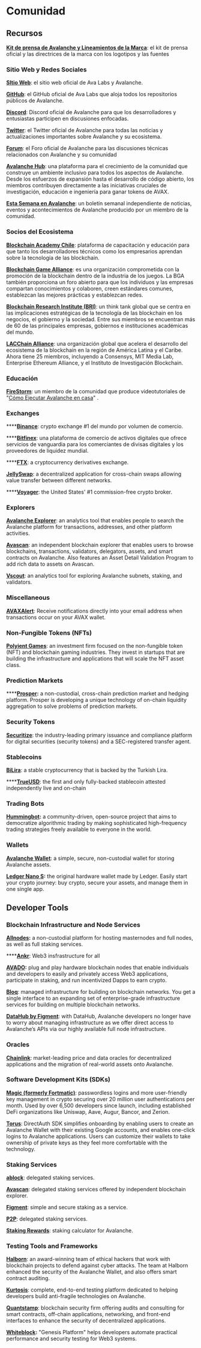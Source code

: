 # Comunidad


## Recursos

[**Kit de prensa de Avalanche y Lineamientos de la Marca**](https://support.avalabs.org/en/articles/4132288-ava-labs-and-avalanche-press-kit-and-brand-assets): el kit de prensa oficial y las directrices de la marca con los logotipos y las fuentes

### Sitio Web y Redes Sociales

[**SItio Web**](https://avax.network): el sitio web oficial de Ava Labs y Avalanche.

[**GitHub**](https://github.com/ava-labs): el GitHub oficial de Ava Labs que aloja todos los repositorios públicos de Avalanche.

[**Discord**](https://chat.avax.network): Discord oficial de Avalanche para que los desarrolladores y entusiastas participen en discusiones enfocadas.

[**Twitter**](https://twitter.com/avalancheavax): el Twitter oficial de Avalanche para todas las noticias y actualizaciones importantes sobre Avalanche y su ecosistema.

[**Forum**](https://forum.avax.network): el Foro oficial de Avalanche para las discusiones técnicas relacionados con Avalanche y su comunidad

[**Avalanche Hub**](https://community.avax.network/accounts/login/?next=/): una plataforma para el crecimiento de la comunidad que construye un ambiente inclusivo para todos los aspectos de Avalanche. Desde los esfuerzos de expansión hasta el desarrollo de código abierto, los miembros contribuyen directamente a las iniciativas cruciales de investigación, educación e ingeniería para ganar tokens de AVAX.

[**Esta Semana en Avalanche**](https://weavax.substack.com/): un boletín semanal independiente de noticias, eventos y acontecimientos de Avalanche producido por un miembro de la comunidad.

### Socios del Ecosistema

[**Blockchain Academy Chile**](https://www.blockchainacademy.cl/): plataforma de capacitación y educación para que tanto los desarrolladores técnicos como los empresarios aprendan sobre la tecnología de las blockchain.

[**Blockchain Game Alliance**](https://blockchaingamealliance.org/): es una organización comprometida con la promoción de la blockchain dentro de la industria de los juegos. La BGA también proporciona un foro abierto para que los individuos y las empresas compartan conocimientos y colaboren, creen estándares comunes, establezcan las mejores prácticas y establezcan redes.

[**Blockchain Research Institute \(BRI\)**](https://www.blockchainresearchinstitute.org/): un think tank global que se centra en las implicaciones estratégicas de la tecnología de las blockchain en los negocios, el gobierno y la sociedad. Entre sus miembros se encuentran más de 60 de las principales empresas, gobiernos e instituciones académicas del mundo.

[**LACChain Alliance**](https://www.lacchain.net/home#/alliance): una organización global que acelera el desarrollo del ecosistema de la blockchain en la región de América Latina y el Caribe. Ahora tiene 25 miembros, incluyendo a Consensys, MIT Media Lab, Enterprise Ethereum Alliance, y el Instituto de Investigación Blockchain.

### Educación

[**FireStorm**](https://www.youtube.com/channel/UC96iC-a7Ekk6GdaYhQ_mI-w): un miembro de la comunidad que produce videotutoriales de "[Cómo Ejecutar Avalanche en casa](https://www.youtube.com/watch?v=kyHiLcw4Qg0&list=PLRjGGVtaMdsvR3OChEp4862V6fQyPYJ7T)" .

### Exchanges

\*\*\*\*[**Binance**](https://www.binance.com): crypto exchange \#1 del mundo  por volumen de comercio.

\*\*\*\*[**Bitfinex**](https://www.bitfinex.com): una plataforma de comercio de activos digitales que ofrece servicios de vanguardia para los comerciantes de divisas digitales y los proveedores de liquidez mundial.

\*\*\*\*[**FTX**](https://ftx.com): a cryptocurrency derivatives exchange.

[**JellySwap**](https://jelly.market/): a decentralized application for cross-chain swaps allowing value transfer between different networks.

\*\*\*\*[**Voyager**](https://www.investvoyager.com): the United States' \#1 commission-free crypto broker.

### Explorers

[**Avalanche Explorer**](https://explorer.avax.network): an analytics tool that enables people to search the Avalanche platform for transactions, addresses, and other platform activities.

[**Avascan**](https://github.com/ava-labs/avalanche-docs/tree/94d2e4aeddbf91f89b830f9b44b4aa60089ac755/learn/www.avascan.info): an independent blockchain explorer that enables users to browse blockchains, transactions, validators, delegators, assets, and smart contracts on Avalanche. Also features an Asset Detail Validation Program to add rich data to assets on Avascan.

[**Vscout**](https://vscout.io): an analytics tool for exploring Avalanche subnets, staking, and validators.

### Miscellaneous

[**AVAXAlert**](https://avaxalert.com): Receive notifications directly into your email address when transactions occur on your AVAX wallet.

### Non-Fungible Tokens \(NFTs\)

[**Polyient Games**](https://www.polyient.games): an investment firm focused on the non-fungible token \(NFT\) and blockchain gaming industries. They invest in startups that are building the infrastructure and applications that will scale the NFT asset class.

### **Prediction Markets**

\*\*\*\*[**Prosper**](https://prosper.so/)**:** a non-custodial, cross-chain prediction market and hedging platform. Prosper is developing a unique technology of on-chain liquidity aggregation to solve problems of prediction markets.

### Security Tokens

[**Securitize**](https://www.securitize.io/): the industry-leading primary issuance and compliance platform for digital securities \(security tokens\) and a SEC-registered transfer agent.

### Stablecoins

[**BiLira**](https://www.bilira.co): a stable cryptocurrency that is backed by the Turkish Lira.

\*\*\*\*[**TrueUSD**](https://www.trusttoken.com): the first and only fully-backed stablecoin attested independently live and on-chain

### Trading Bots

[**Hummingbot**](https://hummingbot.io/)**:** a community-driven, open-source project that aims to democratize algorithmic trading by making sophisticated high-frequency trading strategies freely available to everyone in the world.

### Wallets

[**Avalanche Wallet**](https://wallet.avax.network): a simple, secure, non-custodial wallet for storing Avalanche assets.

[**Ledger Nano S**](https://shop.ledger.com/products/ledger-nano-s)**:** the original hardware wallet made by Ledger. Easily start your crypto journey: buy crypto, secure your assets, and manage them in one single app.

## Developer Tools

### Blockchain Infrastructure and Node Services

[**Allnodes**](https://www.allnodes.com)**:** a non-custodial platform for hosting masternodes and full nodes, as well as full staking services.

\*\*\*\*[**Ankr**](https://www.ankr.com): Web3 insfrastructure for all

[**AVADO**](https://ava.do/)**:** plug and play hardware blockchain nodes that enable individuals and developers to easily and privately access Web3 applications, participate in staking, and run incentivized Dapps to earn crypto.

[**Bloq**](https://www.bloq.com): managed infrastructure for building on blockchain networks. You get a single interface to an expanding set of enterprise-grade infrastructure services for building on multiple blockchain networks.

[**DataHub by Figment**](https://figment.io/datahub/avalanche/): with DataHub, Avalanche developers no longer have to worry about managing infrastructure as we offer direct access to Avalanche’s APIs via our highly available full node infrastructure.

### Oracles

[**Chainlink**](https://chain.link/): market-leading price and data oracles for decentralized applications and the migration of real-world assets onto Avalanche.

### Software Development Kits \(SDKs\)

[**Magic \(formerly Fortmatic\)**](https://magic.link/): passwordless logins and more user-friendly key management in crypto securing over 20 million user authentications per month. Used by over 6,500 developers since launch, including established DeFi organizations like Uniswap, Aave, Augur, Bancor, and Zerion.

[**Torus**](https://tor.us/): DirectAuth SDK simplifies onboarding by enabling users to create an Avalanche Wallet with their existing Google accounts, and enables one-click logins to Avalanche applications. Users can customize their wallets to take ownership of private keys as they feel more comfortable with the technology.

### Staking Services

[**ablock**](https://ablock.io/avalanche): delegated staking services.

[**Avascan**](https://blog.avascan.info/2020-10-14-avascan-validators-october-2020.html): delegated staking services offered by independent blockchain explorer.

[**Figment**](https://figment.io/): simple and secure staking as a service.

[**P2P**](https://p2p.org/avalanche): delegated staking services.

[**Staking Rewards**](https://www.stakingrewards.com/earn/avalanche): staking calculator for Avalanche.

### Testing Tools and Frameworks

[**Halborn**](https://halborn.com/): an award-winning team of ethical hackers that work with blockchain projects to defend against cyber attacks. The team at Halborn enhanced the security of the Avalanche Wallet, and also offers smart contract auditing.

[**Kurtosis**](https://github.com/ava-labs/avalanche-docs/tree/94d2e4aeddbf91f89b830f9b44b4aa60089ac755/learn/www.kurtosistech.com): complete, end-to-end testing platform dedicated to helping developers build anti-fragile technologies on Avalanche.

[**Quantstamp**](https://quantstamp.com/): blockchain security firm offering audits and consulting for smart contracts, off-chain applications, networking, and front-end interfaces to enhance the security of decentralized applications.

[**Whiteblock**](https://whiteblock.io/)**:** "Genesis Platform" helps developers automate practical performance and security testing for Web3 systems.

<!--stackedit_data:
eyJoaXN0b3J5IjpbNTQ0ODA0MDY5LDU5MTkwMTg4NSwxMjI0Mz
Q2NTY2XX0=
-->